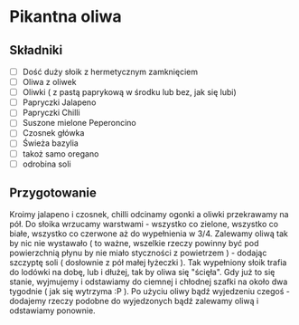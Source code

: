 # Pikantna oliwa

## Składniki

* [ ] Dość duży słoik z hermetycznym zamknięciem
* [ ] Oliwa z oliwek
* [ ] Oliwki ( z pastą paprykową w środku lub bez, jak się lubi)
* [ ] Papryczki Jalapeno
* [ ] Papryczki Chilli
* [ ] Suszone mielone Peperoncino
* [ ] Czosnek główka
* [ ] Świeża bazylia
* [ ] takoż samo oregano
* [ ] odrobina soli

## Przygotowanie

Kroimy jalapeno i czosnek, chilli odcinamy ogonki a oliwki przekrawamy na pół.
Do słoika wrzucamy warstwami - wszystko co zielone, wszystko co białe, wszystko co czerwone aż do wypełnienia w 3/4.
Zalewamy oliwą tak by nic nie wystawało ( to ważne, wszelkie rzeczy powinny być pod powierzchnią płynu by nie miało styczności z powietrzem ) - dodając szczyptę soli ( dosłownie z pół małej łyżeczki ).
Tak wypełniony słoik trafia do lodówki na dobę, lub i dłużej, tak by oliwa się "ścięła". Gdy już to się stanie, wyjmujemy i odstawiamy do ciemnej i chłodnej szafki na około dwa tygodnie ( jak się wytrzyma :P ).
Po użyciu oliwy bądź wyjedzeniu czegoś - dodajemy rzeczy podobne do wyjedzonych bądź zalewamy oliwą i odstawiamy ponownie.